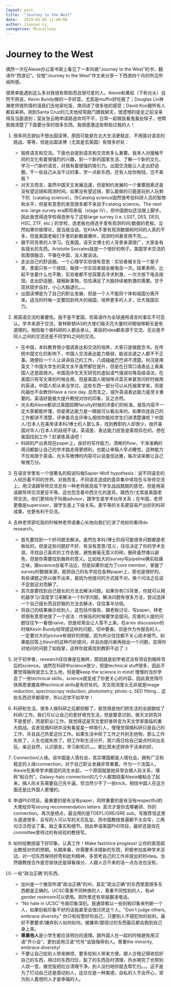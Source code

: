 ```yaml
---
layout: post
title:  "Journey to the West"
date:   2019-02-01 11:40:00
author: Jiaxuan Li
categories: Miscellany
---
```

# Journey to the West

偶然一次在Alexie办公室书架上看见了一本叫做“Journey to the West"的书，翻译作“西游记”。仅借“Journey to the West"作文来分享一下西游四个月的所见所闻所感。

很荣幸能遇到这么多对我很有帮助而且很可爱的人。Alexie和黄崧（下称光头）自然不用说，Kevin Bundy做的一手好菜，尤其是muffin好吃极了；Douglas Lin林潮老师很热情的请我们去他家吃饭，席间讲了很多他的感受；David Koo跟所有人都自来熟，刚到Santa Cruz的几天他经常敲门跟我聊天，很遗憾的是走之前没来得及当面道别；室友张云皓申请路途坎坷不平，日常一起做饭看鬼畜扯犊子，他帮我搞清楚了下面要分享的很多东西。我很感激这些帮助过我的人！

1. 很多同志貌似不想出国读博，原因可能是在北大生活更稳定、不用面对语言的挑战、等等，但是出国读博（尤其是去美国）有很多好处：
   - 锻炼语言和交流。下面也会提到语言和交流有多么重要。我本人对接触不同的文化有着很强烈的兴趣，到一个新的国家生活、了解一个新的文化、学习一门新的语言，对我有着很强的吸引力。出国交流能让人走出舒适圈，干一些自己从没干过的事，学一点新东西，还有人给你掏钱，岂不美哉？
   - 对天文而言，虽然中国天文发展迅速，但是制约发展的一个重要因素还是没有望远镜和观测时间。如果没有望远镜，那么能做的只能是玩别人玩剩下的（catalog science）。作Catalog science固然很考验科研人员的智商和水平，但是有意思的发现很多都不来自于catalog science。The next era: large survey era即将来临（stage IV），但中国貌似还没跟上脚步。因此我觉得选学校得选参与了这些large survey (i.e. LSST, DES, DESI, HSC, ZTF, etc.) 的学校，选老板也得选手里有观测时间/数据的老板。当然如果你做理论，就当我没说。在KIAA手里有观测数据和时间的人真的不多，但是美国老板们手里的新数据爆炸，观测时间甚至用不完。。。
   - 跟不同背景的人学习。在美国，读天文博士的人背景来源很广，大家各有各擅长的东西。Aristotle Socrates就是一个很好的例子。美国学术交流的氛围很融洽，不像在中国，没人敢说话。
   - 走出自己的舒适圈。一个心理学实验很有意思：实验者被关在一个屋子里，里面只有一个按钮，每按一次实验者就会被电击一次。结果表明，比起干坐着什么也不敢，实验者都不甘寂寞去寻求刺激，一次次按下电击按钮。走出舒适圈，接触新事物，恰恰满足了大脑持续被刺激的需要。甘于现状固步自封，小心大脑退化。。。
   - 出国读博是为了自己的职业发展，但是一个人不能将个体和祖国分离开来。适当的时候一定要回到伟大的祖国，培养更多的人才，壮大我国实力。
2. 用英语交流的重要性。我不是不爱国，但英语作为全球通用语言的事实不可否认。学术来源于交流，普林斯顿IAS的大佬们每天花大量时间喝咖啡聊天是有道理的。相信每个做科研的人都会承认，美丽的idea都来源于交流，无论是不同人之间的交流还是不同学科之间的交流。
   - 在中国，本科教育很少强调表达和交流的培养，大家只是做题念书。在传统中国文化的影响下，中国人交流表达能力极弱，能说会道之人都不干正事。随便拉一个人让讲讲自己的工作，八成磕磕巴巴讲不清楚。何况是用英文？中国大学生的英文水平虽然都在提升，但是在日常口语表达上离美国人还差距很大。中国高中生天天研究的虚拟语气强调句等高级语法，在美国只有写文章的时候会用。但是美国人喝咖啡点菜买单甚至问好时候用的英语，中国人却从来没学过。这些东西一部分可以从托福里学来，但是托福也不会教你Have a nice day. 总而言之，提升英语表达能力是至关重要的。英语好能极大提升教授对你的印象，反之亦然。
   - 光头和Alexie都讲过美国招聘faculty时候的评委们的标准。报告内容不一定大家都能听懂，但是表达能力是一眼就可以看出来的。如果你连自己的工作都讲不清楚，评审委员会评审么相信你能给学生们讲清楚课呢？中国人/日本人在美帝读本科/博士的人那么多，找到教职的人却很少。抛开美国对华人/日本人的歧视不谈，英语差、表达能力捉急是客观存在的。想在美国找到工作？赶紧练英语吧！
   - 科研的产出表现在paper上，良好的写作能力，清晰的flow，干净准确的用词都能让自己的学术路走得更顺利，也能让审稿人早点睡觉。这种能力不仅局限于英语。光头写微博的内容可以说是信达雅，每次读来都让自己惭愧万分。
3. 在语言学里有一个很著名的假说叫做Sapier-Wolf hypothesis：说不同语言的人经历着不同的世界。对我而言，不同语言造成的差异集中体现在与导师交流上。用汉语跟导师交流总有一种老师居高临下学生战战兢兢的感觉，但是用英语跟导师交流更显平等。这也包含着中西文化的差异。跟西方/尤其是美国老师交流，他们更倾向于叫做advisor，跟学生是学术伙伴关系；在中国，老师更像是supervisor，跟学生是上下级关系。更平等的关系更容易产出好的科研成果，也更有利于交流。

4. 去林老师家吃饭的时候林老师语重心长地向我们仨讲了他如何看待do research。
   - 首先要找到一个好问题去解决。虽然在本科/博士阶段可能很多问题都是老板给的，但是这些问题好不好、有没有意思/意义，往往决定了你的学术生涯。寻找自己喜欢的工作去做，避免搬毫无意义的砖。搬砖虽然难以避免，但是你需要找到搬砖的意义。比如给大的survey写pipeline确实枯燥乏味，跟science丝毫不沾边，但是如果你成为了core member，掌握了survey的数据来源，能把自己的名字挂在各种paper上，那也是很好的。有些课题之所以做不出来，是因为他提问的方式就不对。换个问法之后说不定就迎刃而解了。
   - 其次是要找到自己擅长的方法去解决问题。如果你有CS背景，你就可以用机器学习/深度学习来解决一个科学问题。解决问题有很多方法，尝试选择一个自己擅长而且舒服的方法去解决，往往事半功倍。
   - 将自己的结果展示给别人，这包括作报告、跟老板讨论、写paper。林老师很有意思地提了一个说法：作报告的时候要学会提问。厉害的人提的问题往往乍一看很naive，但是经常会让人答不上来。在arxiv discussion的时候Kevin Bundy经常提这样的问题，切中要害。但是作为作报告的人，一定要对大的picture有很好的把握，因为听众往往都不关心技术细节。如果能回答上Kevin的这种巧妙提问，并且向提问者再抛出一个问题，显得你对他问的问题了如指掌，这样你就离找到教职不远了 :)

5. 对于初学者，research往往像是在搬砖，原因就是初学者还没有领会到搬砖背后的science。诚然在科研中science很少，但是technical stuff很多，因此不要觉得搬砖就怎么怎么地，但是要keep the science in mind! 慢慢的当你学会了一些technical skills，science就变成了你更关心的内容。因此我觉得尽快熟悉掌握各种technical skills是有好处的。天文观测里头无非就是image reduction, spectroscopy reduction, photometry, photo-z, SED fitting... 这些东西迟早都得学，所以迟学不如早学！
6. 科研和生活。很多人做科研之后都抑郁了，我觉得是他们把生活的全部献给了科研/工作。我们可以让自己的爱好填充生活，但是要意识到，做天文研究并不是爱好，而是职业/工作。我觉得这是天文爱好者转变为天文学家面临的重大挑战。会发现搞科研并没有看星星一样吸引人，慢慢觉得搞科研只是自己的工作，并且自己热爱这份工作。如果生活中除了工作之外别无他物，那么工作失败了，人生也就失败了。把工作和生活分开，周六周日给自己留点时间出去玩，亲近自然，认识朋友，学习新知识。。。都比周末还拼命干活来的好。
7. Connection/人缘。说中国是人情社会，其实哪国都是人情社会。拥有广泛和稳定的人缘/connection，对于自己职业发展非常重要。作为一个法国人，Alexie在美帝学术圈混的风生水起，一个原因就是她非常会搞人际关系，堪称“粘合剂”。Galaxy-halo connection的几个人都围绕着Alexie被粘合了起来。搞人际关系需要自己先牛逼，但当然少不了一些trick，相信中国人在这方面还是比外国人更懂的。
8. 申请PhD项目。最重要的是有没有paper，同样重要的是有没有respectful的大佬给你写strong recommendation letters. 其次才是你去哪暑研、你的connection。再次是绩点，最没用的是TOEFL/GRE/GRE sub。写推荐信这里头道道很多，会写的人可以写的天花乱坠，而中国教授普遍都不太会写，三两句泛泛而谈了事，缺乏事实和细节。因此申请美国PhD项目，最好还是找在committee里待过的有经验的教授写。
9. 如何给教授留下好印象。认真工作！Make fast/nice progress! 让你的表现超出教授对你的预期。长期来看，你需要多涉猎新的东西，积极参加各种学术活动，对一切东西保持好奇和批判精神，多思考自己的工作并提出好的idea。当然跟教授合作是否愉快还是得看缘分，人跟人合不来的话一点办法也没有。
10. 一些“政治正确”的东西。
    - 加州是一个推崇所谓”政治正确“的州，其实”政治正确“的东西里面很多东西都是正确的。UCSC尊重不同种族的人，尊重不同性别的人，有all gender restroom可以使用。厕所里还有举报霸凌电话。
    - “No hate in UCSC"令我印象深刻。我通常都以一些刻板印象来判断一个人，如果刻板印象不好的话我甚至会很讨厌这个人。"Don't judge others, embrace diversity." 你只有权管好你自己，只要别人不侵犯你的权利，最好不要要求/嫌弃别人如何如何。被嫌弃/鄙视过的东西最后都会跑到自己身上来。
    - **尊重他人**是小学生都应该明白的道理。跟外国人在一起的时候避免用汉语“开小会”，更别说用汉语“代号”诋毁侮辱别人。尊重the minority, embrace diversity!
    - 不要让自己给别人带来麻烦，要多给别人带来方便。跟人合租记得收拾好自己的东西，用过的东西归位，脏了的东西及时清理，热水喝完了也帮别人烧一壶，做完饭把灶台清理干净，别人没扫地你就去帮忙扫。。。这不是为了打动自己还是感动别人，这仅仅是一种美德。自私的人不会开心，常为别人着想的人才是幸福的人。
